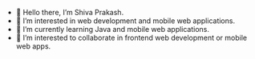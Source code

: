 - 👋 Hello there, I’m Shiva Prakash.
- 👀 I’m interested in web development and mobile web applications.
- 🌱 I’m currently learning Java and mobile web applications.
- 💞️ I’m interested to collaborate in frontend web development or mobile web apps.

<!---
shivaprakash-sudo/shivaprakash-sudo is a ✨ special ✨ repository because its `README.md` (this file) appears on your GitHub profile.
You can click the Preview link to take a look at your changes.
--->
